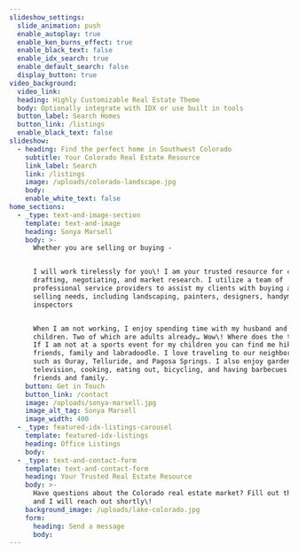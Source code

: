 ```yaml
---
slideshow_settings:
  slide_animation: push
  enable_autoplay: true
  enable_ken_burns_effect: true
  enable_black_text: false
  enable_idx_search: true
  enable_default_search: false
  display_button: true
video_background:
  video_link:
  heading: Highly Customizable Real Estate Theme
  body: Optionally integrate with IDX or use built in tools
  button_label: Search Homes
  button_link: /listings
  enable_black_text: false
slideshow:
  - heading: Find the perfect home in Southwest Colorado
    subtitle: Your Colorado Real Estate Resource
    link_label: Search
    link: /listings
    image: /uploads/colorado-landscape.jpg
    body:
    enable_white_text: false
home_sections:
  - _type: text-and-image-section
    template: text-and-image
    heading: Sonya Marsell
    body: >-
      Whether you are selling or buying -


      I will work tirelessly for you\! I am your trusted resource for contract
      drafting, negotiating, and market research. I utilize a team of
      professional service providers to assist my clients with buying and
      selling needs, including landscaping, painters, designers, handymen, and
      inspectors


      When I am not working, I enjoy spending time with my husband and four
      children. Two of which are adults already… Wow\! Where does the time go?
      If I am not at a sports event for my children you can find me hiking with
      friends, family and labradoodle. I love traveling to our neighboring towns
      such as Ouray, Telluride, and Pagosa Springs. I also enjoy gardening,
      television, cooking, eating out, bicycling, and having barbecues with
      friends and family.
    button: Get in Touch
    button_link: /contact
    image: /uploads/sonya-marsell.jpg
    image_alt_tag: Sonya Marsell
    image_width: 400
  - _type: featured-idx-listings-carousel
    template: featured-idx-listings
    heading: Office Listings
    body:
  - _type: text-and-contact-form
    template: text-and-contact-form
    heading: Your Trusted Real Estate Resource
    body: >-
      Have questions about the Colorado real estate market? Fill out the form
      and I will reach out shortly\!
    background_image: /uploads/lake-colorado.jpg
    form:
      heading: Send a message
      body:
---
```


